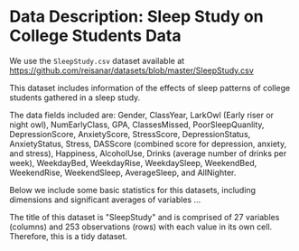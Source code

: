# Data Description: Sleep Study on College Students Data

We use the `SleepStudy.csv` dataset available at 
<https://github.com/reisanar/datasets/blob/master/SleepStudy.csv>

This dataset includes information of the effects of sleep patterns of college students gathered in a sleep study. 

The data fields included are: Gender, ClassYear, LarkOwl (Early riser or night owl), NumEarlyClass, GPA, ClassesMissed, PoorSleepQuanlity, DepressionScore, AnxietyScore, StressScore, DepressionStatus, AnxietyStatus, Stress, DASScore (combined score for depression, anxiety, and stress), Happiness, AlcoholUse, Drinks (average number of drinks per week), WeekdayBed, WeekdayRise, WeekdaySleep, WeekendBed, WeekendRise, WeekendSleep, AverageSleep, and AllNighter.

Below we include some basic statistics for this datasets, including dimensions and significant averages of variables ...

The title of this dataset is "SleepStudy" and is comprised of 27 variables (columns) and 253 observations (rows) with each value in its own cell. Therefore, this is a tidy dataset. 




